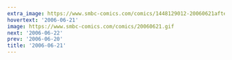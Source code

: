 ```yaml
---
extra_image: https://www.smbc-comics.com/comics/1448129012-20060621after.png
hovertext: '2006-06-21'
image: https://www.smbc-comics.com/comics/20060621.gif
next: '2006-06-22'
prev: '2006-06-20'
title: '2006-06-21'
---
```

